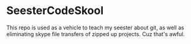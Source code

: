 # SeesterCodeSkool
This repo is used as a vehicle to teach my seester about git, as well as eliminating skype file transfers of zipped up projects. Cuz that's awful.
